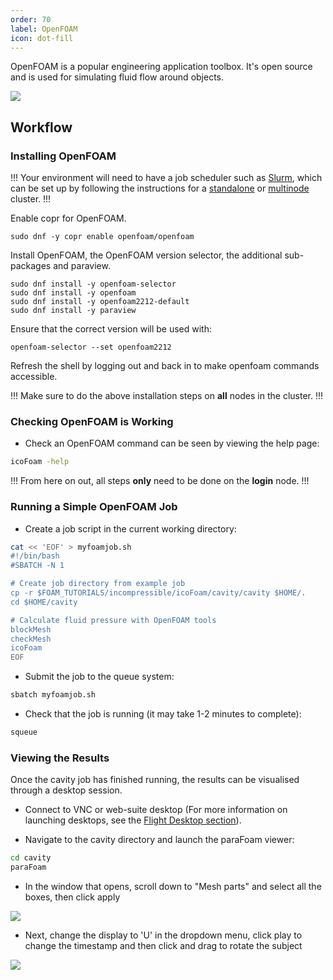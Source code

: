 ```yaml
---
order: 70
label: OpenFOAM
icon: dot-fill
---
```


OpenFOAM is a popular engineering application toolbox. It's open source and is used for simulating fluid flow around objects. 

![](/images/openfoam_about_1.png)

## Workflow

### Installing OpenFOAM

!!!
Your environment will need to have a job scheduler such as [Slurm](/hpc_environment_usage/slurm_environment_usage/slurm_scheduler/), which can be set up by following the instructions for a [standalone](/cluster_build_methods/standalone_cluster/) or [multinode]() cluster.
!!!


Enable copr for OpenFOAM.
```
sudo dnf -y copr enable openfoam/openfoam
```

Install OpenFOAM, the OpenFOAM version selector, the additional sub-packages and paraview.
```
sudo dnf install -y openfoam-selector
sudo dnf install -y openfoam
sudo dnf install -y openfoam2212-default
sudo dnf install -y paraview
```


Ensure that the correct version will be used with:
```
openfoam-selector --set openfoam2212
```

Refresh the shell by logging out and back in to make openfoam commands accessible.

!!!
Make sure to do the above installation steps on **all** nodes in the cluster.
!!!


### Checking OpenFOAM is Working


- Check an OpenFOAM command can be seen by viewing the help page:

```bash
icoFoam -help
```

!!!
From here on out, all steps **only** need to be done on the **login** node.
!!!

### Running a Simple OpenFOAM Job



- Create a job script in the current working directory:

```bash
cat << 'EOF' > myfoamjob.sh
#!/bin/bash
#SBATCH -N 1

# Create job directory from example job
cp -r $FOAM_TUTORIALS/incompressible/icoFoam/cavity/cavity $HOME/.
cd $HOME/cavity

# Calculate fluid pressure with OpenFOAM tools
blockMesh
checkMesh
icoFoam
EOF
```

- Submit the job to the queue system:

```bash
sbatch myfoamjob.sh
```

- Check that the job is running (it may take 1-2 minutes to complete):

```bash
squeue
```

### Viewing the Results

Once the cavity job has finished running, the results can be visualised through a desktop session.
- Connect to VNC or web-suite desktop (For more information on launching desktops, see the [Flight Desktop section](/flight_environment_usage/flight_desktop/launch_a_desktop_session/)).


- Navigate to the cavity directory and launch the paraFoam viewer:

```bash
cd cavity
paraFoam 
```

- In the window that opens, scroll down to "Mesh parts" and select all the boxes, then click apply

![](/images/openfoam_parafoam_1.png)

- Next, change the display to 'U' in the dropdown menu, click play to change the timestamp and then click and drag to rotate the subject

![](/images/openfoam_parafoam_2.png)